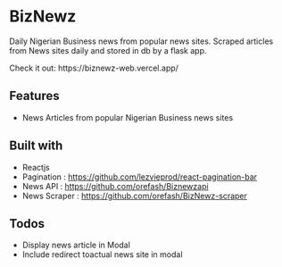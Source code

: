 # BizNewz
 Daily Nigerian Business news from popular news sites.
 Scraped articles from News sites daily and stored in db by a flask app.
 <p>Check it out: https://biznewz-web.vercel.app/</p>

## Features
* News Articles from popular Nigerian Business news sites

 
## Built with
* Reactjs
* Pagination : https://github.com/lezvieprod/react-pagination-bar 
* News API : https://github.com/orefash/Biznewzapi
* News Scraper : https://github.com/orefash/BizNewz-scraper


## Todos
* Display news article in Modal
* Include redirect toactual news site in modal
